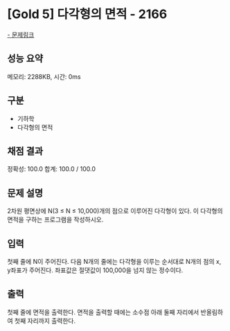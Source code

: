# [Gold 5] 다각형의 면적 - 2166

<a href="https://www.acmicpc.net/problem/2166">- 문제링크</a>

## 성능 요약

메모리: 2288KB, 시간: 0ms

## 구분

- 기하학
- 다각형의 면적

## 채점 결과

정확성: 100.0
합계: 100.0 / 100.0

## 문제 설명

2차원 평면상에 N(3 ≤ N ≤ 10,000)개의 점으로 이루어진 다각형이 있다. 이 다각형의 면적을 구하는 프로그램을 작성하시오.


## 입력

첫째 줄에 N이 주어진다. 다음 N개의 줄에는 다각형을 이루는 순서대로 N개의 점의 x, y좌표가 주어진다. 좌표값은 절댓값이 100,000을 넘지 않는 정수이다.

## 출력

첫째 줄에 면적을 출력한다. 면적을 출력할 때에는 소수점 아래 둘째 자리에서 반올림하여 첫째 자리까지 출력한다.
